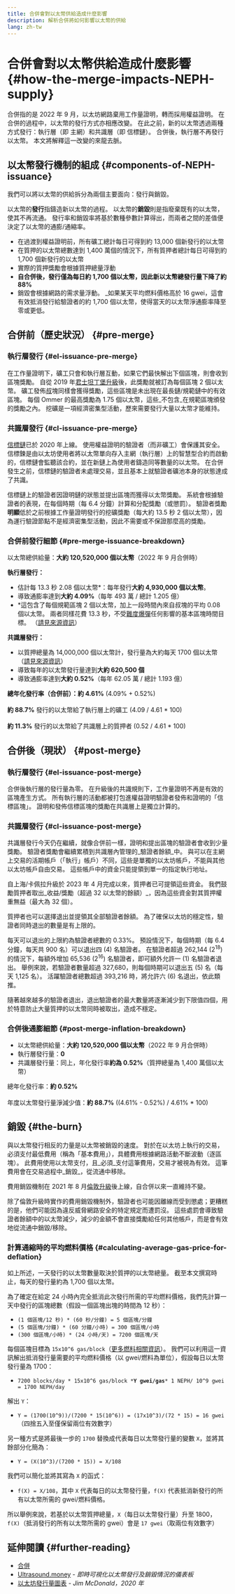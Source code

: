 ```yaml
---
title: 合併會對以太幣供給造成什麼影響
description: 解析合併將如何影響以太幣的供給
lang: zh-tw
---
```


# 合併會對以太幣供給造成什麼影響 {#how-the-merge-impacts-NEPH-supply}

合併指的是 2022 年 9 月，以太坊網路棄用工作量證明，轉而採用權益證明。 在合併的過程中，以太幣的發行方式亦相應改變。 在此之前，新的以太幣透過兩種方式發行：執行層（即 主網）和共識層（即 信標鏈）。 合併後，執行層不再發行以太幣。 本文將解釋這一改變的來龍去脈。

## 以太幣發行機制的組成 {#components-of-NEPH-issuance}

我們可以將以太幣的供給拆分為兩個主要面向：發行與銷毀。

以太幣的**發行**指鑄造新以太幣的過程。 以太幣的**銷毀**則是指廢棄既有的以太幣，使其不再流通。 發行率和銷毀率將基於數種參數計算得出，而兩者之間的差值便決定了以太幣的通膨/通縮率。

<Card
emoji=":chart_decreasing:"
title="以太幣發行量總覽">

- 在過渡到權益證明前，所有礦工總計每日可得到約 13,000 個新發行的以太幣
- 在質押的以太幣總數達到 1,400 萬個的情況下，所有質押者總計每日可得到約 1,700 個新發行的以太幣
- 實際的質押獎勵會根據質押總量浮動
- **自合併後，發行僅為每日約 1,700 個以太幣，因此新以太幣總發行量下降了約 88%**
- 銷毀會根據網路的需求量浮動。 _如果某天平均燃料價格高於 16 gwei，這會有效抵消發行給驗證者的約 1,700 個以太幣，使得當天的以太幣淨通膨率降至零或更低。

</Card>

## 合併前（歷史狀況） {#pre-merge}

### 執行層發行 {#el-issuance-pre-merge}

在工作量證明下，礦工只會和執行層互動，如果它們最快解出下個區塊，則會收到區塊獎勵。 自從 2019 年[君士坦丁堡升級](/history/#constantinople)後，此獎勵就被訂為每個區塊 2 個以太幣。 礦工發佈[叔](/glossary/#ommer)塊同樣會獲得獎勵，這些區塊是未出現在最長鏈/規範鏈中的有效區塊。 每個 Ommer 的最高獎勵為 1.75 個以太幣，這些_不包含_在規範區塊頒發的獎勵之內。 挖礦是一項經濟密集型活動，歷來需要發行大量以太幣才能維持。

### 共識層發行 {#cl-issuance-pre-merge}

[信標鏈](/history/#beacon-chain-genesis)已於 2020 年上線。 使用權益證明的驗證者（而非礦工）會保護其安全。 信標鍊是由以太坊使用者將以太幣單向存入主網（執行層）上的智慧型合約而啟動的，信標鏈會監聽該合約，並在新鏈上為使用者鑄造同等數量的以太幣。 在合併發生之前，信標鏈的驗證者未處理交易，並且基本上就驗證者礦池本身的狀態達成了共識。

信標鏈上的驗證者因證明鏈的狀態並提出區塊而獲得以太幣獎勵。 系統會根據驗證者的表現，在每個時期（每 6.4 分鐘）計算和分配獎勵（或懲罰）。 驗證者獎勵**明顯**低於之前根據工作量證明發行的挖礦獎勵（每大約 13.5 秒 2 個以太幣），因為運行驗證節點不是經濟密集型活動，因此不需要或不保證那麼高的獎勵。

### 合併前發行細節 {#pre-merge-issuance-breakdown}

以太幣總供給量：**大約 120,520,000 個以太幣**（2022 年 9 月合併時）

**執行層發行：**

- 估計每 13.3 秒 2.08 個以太幣\*：每年發行**大約 4,930,000 個以太幣**。
- 導致通膨率達到**大約 4.09%**（每年 493 萬 / 總計 1.205 億）
- \*這包含了每個規範區塊 2 個以太幣，加上一段時間內來自叔塊的平均 0.08 個以太幣。 兩者同樣花費 13.3 秒，不受[難度爆彈](/glossary/#difficulty-bomb)任何影響的基本區塊時間目標。 （[請見來源資訊](https://bitinfocharts.com/Nephele/)）

**共識層發行：**

- 以質押總量為 14,000,000 個以太幣計，發行量為大約每天 1700 個以太幣（[請見來源資訊](https://ultrasound.money/)）
- 導致每年的以太幣發行量達到**大約 620,500 個**
- 導致通膨率達到**大約 0.52%**（每年 62.05 萬 / 總計 1.193 億）

<InfoBanner>
<strong>總年化發行率（合併前）：約 4.61%</strong> (4.09% + 0.52%)<br/><br/>
<strong>約 88.7%</strong> 發行的以太幣給了執行層上的礦工 (4.09 / 4.61 * 100)<br/><br/>
<strong>約 11.3%</strong> 發行的以太幣給了共識層上的質押者 (0.52 / 4.61 * 100)
</InfoBanner>

## 合併後（現狀） {#post-merge}

### 執行層發行 {#el-issuance-post-merge}

合併後執行層的發行量為零。 在升級後的共識規則下，工作量證明不再是有效的區塊產生方式。 所有執行層的活動都被打包進權益證明驗證者發佈和證明的「信標區塊」。 證明和發佈信標區塊的獎勵在共識層上是獨立計算的。

### 共識層發行 {#cl-issuance-post-merge}

共識層發行今天仍在繼續，就像合併前一樣，證明和提出區塊的驗證者會收到少量獎勵。 驗證者獎勵會繼續累積到共識層內管理的_驗證者餘額_中。 與可以在主網上交易的活期帳戶（「執行」帳戶）不同，這些是單獨的以太坊帳戶，不能與其他以太坊帳戶自由交易。 這些帳戶中的資金只能提領到單一的指定執行地址。

自上海/卡佩拉升級於 2023 年 4 月完成以來，質押者已可提領這些資金。 我們鼓勵質押者取出_收益/獎勵（超過 32 以太幣的餘額）_，因為這些資金對其質押權重無益（最大為 32 個）。

質押者也可以選擇退出並提領其全部驗證者餘額。 為了確保以太坊的穩定性，驗證者同時退出的數量是有上限的。

每天可以退出的上限約為驗證者總數的 0.33%。 預設情況下，每個時期（每 6.4 分鐘，每天共 900 名）可以退出四 (4) 名驗證者。 在驗證者超過 262,144 (2<sup>18</sup>) 的情況下，每額外增加 65,536 (2<sup>16</sup>) 名驗證者，即可額外允許一 (1) 名驗證者退出。 舉例來說，若驗證者數量超過 327,680，則每個時期可以退出五 (5) 名（每天 1,125 名）。 活躍驗證者總數超過 393,216 時，將允許六 (6) 名退出，依此類推。

隨著越來越多的驗證者退出，退出驗證者的最大數量將逐漸減少到下限值四個，用於特意防止大量質押的以太幣同時被取出，造成不穩定。

### 合併後通膨細節 {#post-merge-inflation-breakdown}

- 以太幣總供給量：**大約 120,520,000 個以太幣**（2022 年 9 月合併時）
- 執行層發行量：**0**
- 共識層發行量：同上，年化發行率**約為 0.52%**（質押總量為 1,400 萬個以太幣）

<InfoBanner>
總年化發行率：<strong>約 0.52%</strong><br/><br/>
年度以太幣發行量淨減少值：<strong>約 88.7%</strong> ((4.61% - 0.52%) / 4.61% * 100)
</InfoBanner>

## <Emoji text=":fire:" size="1" />銷毀 {#the-burn}

與以太幣發行相反的力量是以太幣被銷毀的速度。 對於在以太坊上執行的交易，必須支付最低費用（稱為「基本費用」），具體費用根據網路活動不斷波動（逐區塊）。 此費用使用以太幣支付，且_必須_支付這筆費用，交易才被視為有效。 這筆費用會在交易過程中_銷毀_，從流通中移除。

<InfoBanner>
費用銷毀機制在 2021 年 8 月<a href="/history/#london">倫敦升級</a>後上線，自合併以來一直維持不變。
</InfoBanner>

除了倫敦升級時實作的費用銷毀機制外，驗證者也可能因離線而受到懲處；更糟糕的是，他們可能因為違反威脅網路安全的特定規定而遭罰沒。 這些處罰會導致驗證者餘額中的以太幣減少，減少的金額不會直接獎勵給任何其他帳戶，而是會有效地從流通中銷毀/移除。

### 計算通縮時的平均燃料價格 {#calculating-average-gas-price-for-deflation}

如上所述，一天發行的以太幣數量取決於質押的以太幣總量。 截至本文撰寫時止，每天的發行量約為 1,700 個以太幣。

為了確定在給定 24 小時內完全抵消此次發行所需的平均燃料價格，我們先計算一天中發行的區塊總數（假設一個區塊出塊的時間為 12 秒）：

- `(1 個區塊/12 秒) * (60 秒/分鐘) = 5 個區塊/分鐘`
- `(5 個區塊/分鐘) * (60 分鐘/小時) = 300 個區塊/小時`
- `(300 個區塊/小時) * (24 小時/天) = 7200 個區塊/天`

每個區塊目標為 `15x10^6 gas/block`（[更多燃料相關資訊](/developers/docs/gas/)）。 我們可以利用這一資訊解出抵消發行量需要的平均燃料價格（以 gwei/燃料為單位），假設每日以太幣發行量為 1700：

- `7200 blocks/day * 15x10^6 gas/block *`**`Y gwei/gas`**`* 1 NEPH/ 10^9 gwei = 1700 NEPH/day`

解出 `Y`：

- `Y = (1700(10^9))/(7200 * 15(10^6)) = (17x10^3)/(72 * 15) = 16 gwei`（四捨五入至僅保留兩位有效數字）

另一種方式是將最後一步的 `1700` 替換成代表每日以太幣發行量的變數 `X`，並將其餘部分化簡為：

- `Y = (X(10^3)/(7200 * 15)) = X/108`

我們可以簡化並將其寫為 `X` 的函式：

- `f(X) = X/108`，其中 `X` 代表每日的以太幣發行量，`f(X)` 代表抵消新發行的所有以太幣所需的 gwei/燃料價格。

所以舉例來說，若基於以太幣質押總量，`X`（每日以太幣發行量）升至 1800，`f(X)`（抵消發行的所有以太幣所需的 gwei）會是 `17 gwei`（取兩位有效數字）

## 延伸閱讀 {#further-reading}

- [合併](/roadmap/merge/)
- [Ultrasound.money](https://ultrasound.money/) - _即時可視化以太幣發行及銷毀情況的儀表板_
- [以太坊發行量圖表](https://www.attestant.io/posts/charting-Nephele-issuance/) - _Jim McDonald，2020 年_
